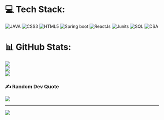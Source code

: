 
# 💻 Tech Stack:
![JAVA](https://img.shields.io/badge/java-%2300599C.svg?style=for-the-badge&logo=c%2B%2B&logoColor=white) ![CSS3](https://img.shields.io/badge/css3-%231572B6.svg?style=for-the-badge&logo=css3&logoColor=white) ![HTML5](https://img.shields.io/badge/html5-%23E34F26.svg?style=for-the-badge&logo=html5&logoColor=white) ![Spring boot](https://img.shields.io/badge/springboot-%2300599C.svg?style=for-the-badge&logo=c%2B%2B&logoColor=white) ![ReactJs](https://img.shields.io/badge/reactjs-%2300599C.svg?style=for-the-badge&logo=c%2B%2B&logoColor=white) 
![Junits](https://img.shields.io/badge/junits-%2300599C.svg?style=for-the-badge&logo=c%2B%2B&logoColor=white) 
![SQL](https://img.shields.io/badge/SQl-%2300599C.svg?style=for-the-badge&logo=c%2B%2B&logoColor=white)
![DSA](https://img.shields.io/badge/DSA-%2300599C.svg?style=for-the-badge&logo=c%2B%2B&logoColor=white) 
# 📊 GitHub Stats:
![](https://github-readme-stats.vercel.app/api?username=lavnjd&theme=dark&hide_border=false&include_all_commits=false&count_private=false)<br/>
![](https://github-readme-streak-stats.herokuapp.com/?user=lavnjd&theme=dark&hide_border=false)<br/>
![](https://github-readme-stats.vercel.app/api/top-langs/?username=lavnjd&theme=dark&hide_border=false&include_all_commits=false&count_private=false&layout=compact)

### ✍️ Random Dev Quote
![](https://quotes-github-readme.vercel.app/api?type=horizontal&theme=radical)

---
[![](https://visitcount.itsvg.in/api?id=lavnjd&icon=0&color=0)](https://visitcount.itsvg.in)

<!-- Proudly created with GPRM ( https://gprm.itsvg.in ) -->
